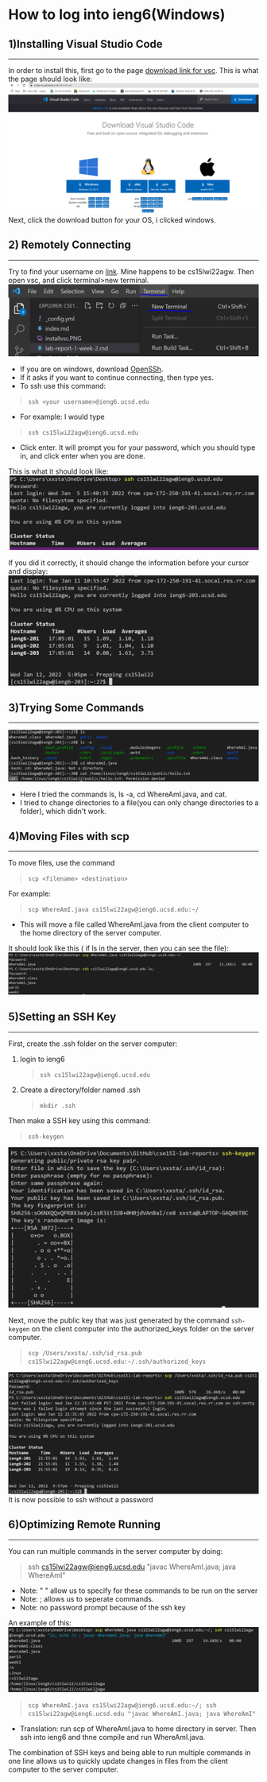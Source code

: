 # **How to log into ieng6(Windows)**
## **1)Installing Visual Studio Code**
---
In order to install this, first go to the page [download link for vsc](https://code.visualstudio.com/download).
This is what the page should look like: ![Image](./Images/installvsc.PNG)  
Next, click the download button for your OS, i clicked windows.  
## **2) Remotely Connecting**
---
Try to find your username on [link](https://sdacs.ucsd.edu/~icc/index.php). Mine happens to be cs15lwi22agw. Then open vsc, and click terminal>new terminal.
![Image](./Images/newterm.PNG)

* If you are on windows, download [OpenSSh](https://docs.microsoft.com/en-us/windows-server/administration/openssh/openssh_install_firstuse).  
* If it asks if you want to continue connecting, then type yes.  
* To ssh use this command: 
> `ssh <your username>@ieng6.ucsd.edu`
* For example: I would type 
> `ssh cs15lwi22agw@ieng6.ucsd.edu`
* Click enter. It will prompt you for your password, which you should type in, and click enter when you are done.  
  
This is what it should look like:
![Image](./Images/ssh.PNG)  
  
  If you did it correctly, it should change the information before your cursor and display: 
  ![Image](./Images/ssh1.PNG)

## **3)Trying Some Commands**
---

![Image](./Images/trycmds.PNG)
* Here I tried the commands ls, ls -a, cd WhereAmI.java, and cat.
* I tried to change directories to a file(you can only change directories to a folder), which didn't work. 
## **4)Moving Files with scp**
---
To move files, use the command 
>`scp <filename> <destination>`  

For example: 
>`scp WhereAmI.java cs15lwi22agw@ieng6.ucsd.edu:~/`  
* This will move a file called WhereAmI.java from the client computer to the home directory of the server computer.  

It should look like this ( if ls in the server, then you can see the file): 
![Image](./Images/ssh2.PNG)

## **5)Setting an SSH Key**
---
First, create the .ssh folder on the server computer: 
1. login to ieng6
    >`ssh cs15lwi22agw@ieng6.ucsd.edu`

2. Create a directory/folder named .ssh
    >`mkdir .ssh`

Then make a SSH key using this command:
> `ssh-keygen`


![Image](./Images/sshkey.PNG)
  
  Next, move the public key that was just generated by the command `ssh-keygen` on the client computer into the authorized_keys folder on the server computer.
  >`scp /Users/xxsta/.ssh/id_rsa.pub cs15lwi22agw@ieng6.ucsd.edu:~/.ssh/authorized_keys`

![Image](./Images/sshkey2.PNG)
It is now possible to ssh without a password

## **6)Optimizing Remote Running**
---
You can run multiple commands in the server computer by doing:
>ssh cs15lwi22agw@ieng6.ucsd.edu "javac WhereAmI.java; java WhereAmI"
* Note: " " allow us to specify for these commands to be run on the server
* Note: ; allows us to seperate commands.  
* Note: no password prompt because of the ssh key

An example of this:
![Image](./Images/p7.PNG)
> `scp WhereAmI.java cs15lwi22agw@ieng6.ucsd.edu:~/; ssh cs15lwi22agw@ieng6.ucsd.edu "javac WhereAmI.java; java WhereAmI"`
* Translation: run scp of WhereAmI.java to home directory in server. Then ssh into ieng6 and thne compile and run WhereAmI.java.

The combination of SSH keys and being able to run multiple commands in one line allows us to quickly update changes in files from the client computer to the server computer. 
